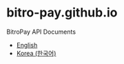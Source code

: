 # bitro-pay.github.io
BitroPay API Documents
- <a href="/en">English</a>
- <a href="/ko">Korea (한국어)</a>